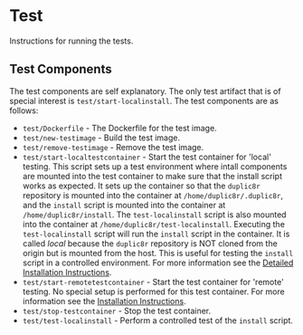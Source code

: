# Test
Instructions for running the tests.

## Test Components
The test components are self explanatory. The only test artifact that is of
special interest is `test/start-localinstall`. The test components are as
follows:
+ `test/Dockerfile` - The Dockerfile for the test image.
+ `test/new-testimage` - Build the test image.
+ `test/remove-testimage` - Remove the test image.
+ `test/start-localtestcontainer` - Start the test container for 'local'
    testing. This script sets up a test environment where intall components are
    mounted into the test container to make sure that the install script works
    as expected. It sets up the container so that the `duplic8r` repository is
    mounted into the container at `/home/duplic8r/.duplic8r`, and the `install`
    script is mounted into the container at `/home/duplic8r/install`. The
    `test-localinstall` script is also mounted into the container at
    `/home/duplic8r/test-localinstall`. Executing the `test-localinstall` script
    will run the `install` script in the container. It is called _local_ because
    the `duplic8r` repository is NOT cloned from the origin but is mounted from
    the host. This is useful for testing the `install` script in a controlled
    environment. For more information see the
    [Detailed Installation Instructions](../INSTALL.md).
+ `test/start-remotetestcontainer` - Start the test container for 'remote'
    testing. No special setup is performed for this test container. For more
    information see the [Installation Instructions](../README.md).
+ `test/stop-testcontainer` - Stop the test container.
+ `test/test-localinstall` - Perform a controlled test of the `install` script.
